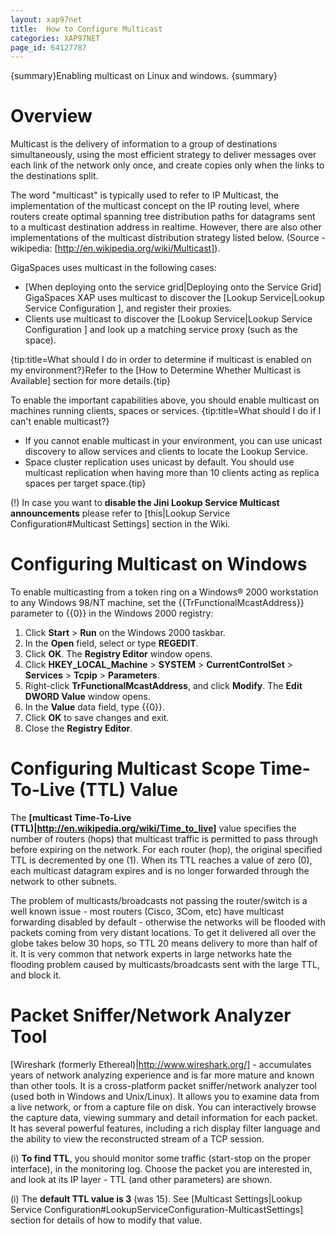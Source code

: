 ```yaml
---
layout: xap97net
title:  How to Configure Multicast
categories: XAP97NET
page_id: 64127787
---
```


{summary}Enabling multicast on Linux and windows. {summary}

# Overview

Multicast is the delivery of information to a group of destinations simultaneously, using the most efficient strategy to deliver messages over each link of the network only once, and create copies only when the links to the destinations split.

The word "multicast" is typically used to refer to IP Multicast, the implementation of the multicast concept on the IP routing level, where routers create optimal spanning tree distribution paths for datagrams sent to a multicast destination address in realtime. However, there are also other implementations of the multicast distribution strategy listed below.
(Source - wikipedia: [http://en.wikipedia.org/wiki/Multicast]).

GigaSpaces uses multicast in the following cases:
- [When deploying onto the service grid|Deploying onto the Service Grid] GigaSpaces XAP uses multicast to discover the [Lookup Service|Lookup Service Configuration ], and register their proxies.
- Clients use multicast to discover the [Lookup Service|Lookup Service Configuration ] and look up a matching service proxy (such as the space).

{tip:title=What should I do in order to determine if multicast is enabled on my environment?}Refer to the [How to Determine Whether Multicast is Available] section for more details.{tip}

To enable the important capabilities above, you should enable multicast on machines running clients, spaces or services. {tip:title=What should I do if I can't enable multicast?}
- If you cannot enable multicast in your environment, you can use unicast discovery to allow services and clients to locate the Lookup Service.
- Space cluster replication uses unicast by default. You should use multicast replication when having more than 10 clients acting as replica spaces per target space.{tip}

(!) In case you want to **disable the Jini Lookup Service Multicast announcements** please refer to [this|Lookup Service Configuration#Multicast Settings] section in the Wiki.

# Configuring Multicast on Windows

To enable multicasting from a token ring on a Windows® 2000 workstation to any Windows 98/NT machine, set the {{TrFunctionalMcastAddress}} parameter to {{0}} in the Windows 2000 registry:
1. Click **Start** > **Run** on the Windows 2000 taskbar.
2. In the **Open** field, select or type **REGEDIT**.
3. Click **OK**. The **Registry Editor** window opens.
4. Click **HKEY_LOCAL_Machine** > **SYSTEM** > **CurrentControlSet** > **Services** > **Tcpip** > **Parameters**.
5. Right-click **TrFunctionalMcastAddress**, and click **Modify**. The **Edit DWORD Value** window opens.
6. In the **Value** data field, type {{0}}.
7. Click **OK** to save changes and exit.
8. Close the **Registry Editor**.

# Configuring Multicast Scope Time-To-Live (TTL) Value

The **[multicast Time-To-Live (TTL)|http://en.wikipedia.org/wiki/Time_to_live]** value specifies the number of routers (hops) that multicast traffic is permitted to pass through before expiring on the network. For each router (hop), the original specified TTL is decremented by one (1). When its TTL reaches a value of zero (0), each multicast datagram expires and is no longer forwarded through the network to other subnets.

The problem of multicasts/broadcasts not passing the router/switch is a well known issue - most routers (Cisco, 3Com, etc) have multicast forwarding disabled by default - otherwise the networks will be flooded with packets coming from very distant locations. To get it delivered all over the globe takes below 30 hops, so TTL 20 means delivery to more than half of it. It is very common that network experts in large networks hate the flooding problem caused by multicasts/broadcasts sent with the large TTL, and block it.


# Packet Sniffer/Network Analyzer Tool

[Wireshark (formerly Ethereal)|http://www.wireshark.org/] - accumulates years of network analyzing experience and is far more mature and known than other tools. It is a cross-platform packet sniffer/network analyzer tool (used both in Windows and Unix/Linux). It allows you to examine data from a live network, or from a capture file on disk. You can interactively browse the capture data, viewing summary and detail information for each packet. It has several powerful features, including a rich display filter language and the ability to view the reconstructed stream of a TCP session.

(i) **To find TTL**, you should monitor some traffic (start-stop on the proper interface), in the monitoring log. Choose the packet you are interested in, and look at its IP layer - TTL (and other parameters) are shown.

(i) The **default TTL value is 3** (was 15). See [Multicast Settings|Lookup Service Configuration#LookupServiceConfiguration-MulticastSettings] section for details of how to modify that value.

